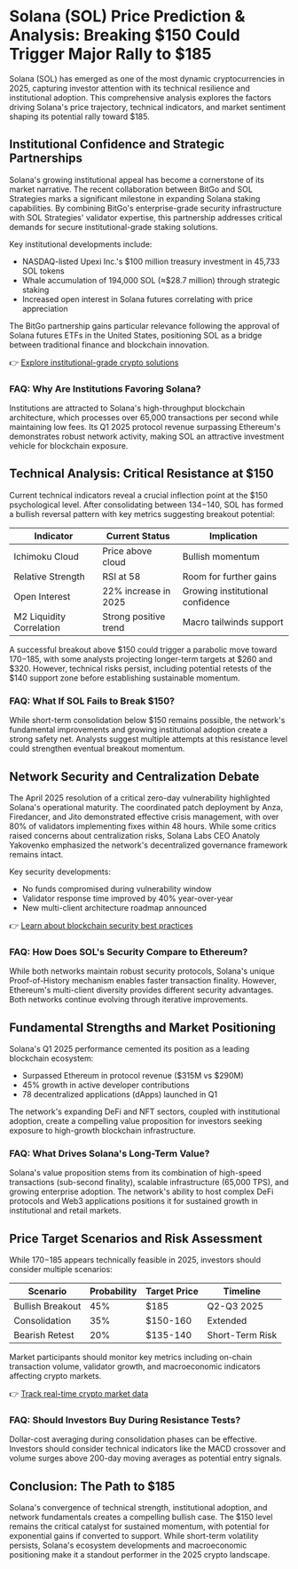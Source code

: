 # Solana (SOL) Price Prediction & Analysis: Breaking $150 Could Trigger Major Rally to $185

Solana (SOL) has emerged as one of the most dynamic cryptocurrencies in 2025, capturing investor attention with its technical resilience and institutional adoption. This comprehensive analysis explores the factors driving Solana's price trajectory, technical indicators, and market sentiment shaping its potential rally toward $185.

## Institutional Confidence and Strategic Partnerships

Solana's growing institutional appeal has become a cornerstone of its market narrative. The recent collaboration between BitGo and SOL Strategies marks a significant milestone in expanding Solana staking capabilities. By combining BitGo's enterprise-grade security infrastructure with SOL Strategies' validator expertise, this partnership addresses critical demands for secure institutional-grade staking solutions.

Key institutional developments include:
- NASDAQ-listed Upexi Inc.'s $100 million treasury investment in 45,733 SOL tokens
- Whale accumulation of 194,000 SOL (≈$28.7 million) through strategic staking
- Increased open interest in Solana futures correlating with price appreciation

The BitGo partnership gains particular relevance following the approval of Solana futures ETFs in the United States, positioning SOL as a bridge between traditional finance and blockchain innovation.

👉 [Explore institutional-grade crypto solutions](https://bit.ly/okx-bonus)

### FAQ: Why Are Institutions Favoring Solana?
Institutions are attracted to Solana's high-throughput blockchain architecture, which processes over 65,000 transactions per second while maintaining low fees. Its Q1 2025 protocol revenue surpassing Ethereum's demonstrates robust network activity, making SOL an attractive investment vehicle for blockchain exposure.

## Technical Analysis: Critical Resistance at $150

Current technical indicators reveal a crucial inflection point at the $150 psychological level. After consolidating between $134-$140, SOL has formed a bullish reversal pattern with key metrics suggesting breakout potential:

| Indicator        | Current Status          | Implication               |
|-------------------|-------------------------|---------------------------|
| Ichimoku Cloud    | Price above cloud       | Bullish momentum          |
| Relative Strength   | RSI at 58               | Room for further gains    |
| Open Interest     | 22% increase in 2025    | Growing institutional confidence |
| M2 Liquidity Correlation | Strong positive trend | Macro tailwinds support   |

A successful breakout above $150 could trigger a parabolic move toward $170-$185, with some analysts projecting longer-term targets at $260 and $320. However, technical risks persist, including potential retests of the $140 support zone before establishing sustainable momentum.

### FAQ: What If SOL Fails to Break $150?
While short-term consolidation below $150 remains possible, the network's fundamental improvements and growing institutional adoption create a strong safety net. Analysts suggest multiple attempts at this resistance level could strengthen eventual breakout momentum.

## Network Security and Centralization Debate

The April 2025 resolution of a critical zero-day vulnerability highlighted Solana's operational maturity. The coordinated patch deployment by Anza, Firedancer, and Jito demonstrated effective crisis management, with over 80% of validators implementing fixes within 48 hours. While some critics raised concerns about centralization risks, Solana Labs CEO Anatoly Yakovenko emphasized the network's decentralized governance framework remains intact.

Key security developments:
- No funds compromised during vulnerability window
- Validator response time improved by 40% year-over-year
- New multi-client architecture roadmap announced

👉 [Learn about blockchain security best practices](https://bit.ly/okx-bonus)

### FAQ: How Does SOL's Security Compare to Ethereum?
While both networks maintain robust security protocols, Solana's unique Proof-of-History mechanism enables faster transaction finality. However, Ethereum's multi-client diversity provides different security advantages. Both networks continue evolving through iterative improvements.

## Fundamental Strengths and Market Positioning

Solana's Q1 2025 performance cemented its position as a leading blockchain ecosystem:
- Surpassed Ethereum in protocol revenue ($315M vs $290M)
- 45% growth in active developer contributions
- 78 decentralized applications (dApps) launched in Q1

The network's expanding DeFi and NFT sectors, coupled with institutional adoption, create a compelling value proposition for investors seeking exposure to high-growth blockchain infrastructure.

### FAQ: What Drives Solana's Long-Term Value?
Solana's value proposition stems from its combination of high-speed transactions (sub-second finality), scalable infrastructure (65,000 TPS), and growing enterprise adoption. The network's ability to host complex DeFi protocols and Web3 applications positions it for sustained growth in institutional and retail markets.

## Price Target Scenarios and Risk Assessment

While $170-$185 appears technically feasible in 2025, investors should consider multiple scenarios:

| Scenario         | Probability | Target Price | Timeline       |
|------------------|-------------|--------------|----------------|
| Bullish Breakout | 45%         | $185         | Q2-Q3 2025     |
| Consolidation    | 35%         | $150-160     | Extended      |
| Bearish Retest   | 20%         | $135-140     | Short-Term Risk|

Market participants should monitor key metrics including on-chain transaction volume, validator growth, and macroeconomic indicators affecting crypto markets.

👉 [Track real-time crypto market data](https://bit.ly/okx-bonus)

### FAQ: Should Investors Buy During Resistance Tests?
Dollar-cost averaging during consolidation phases can be effective. Investors should consider technical indicators like the MACD crossover and volume surges above 200-day moving averages as potential entry signals.

## Conclusion: The Path to $185

Solana's convergence of technical strength, institutional adoption, and network fundamentals creates a compelling bullish case. The $150 level remains the critical catalyst for sustained momentum, with potential for exponential gains if converted to support. While short-term volatility persists, Solana's ecosystem developments and macroeconomic positioning make it a standout performer in the 2025 crypto landscape.
